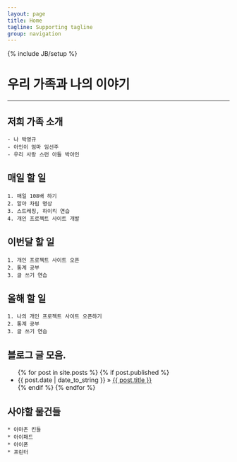 ```yaml
---
layout: page
title: Home
tagline: Supporting tagline
group: navigation
---
```

{% include JB/setup %}

# 우리 가족과 나의 이야기

---------------------------------------

## 저희 가족 소개

    - 나 박영규
    - 아인이 엄마 임선주
    - 우리 사랑 스런 아들 박아인

## 매일 할 일

    1. 매일 108배 하기
    2. 알아 차림 명상
    3. 스트레칭, 하이킥 연습
    4. 개인 프로젝트 사이트 개발

## 이번달 할 일

    1. 개인 프로젝트 사이트 오픈
    2. 통계 공부
    3. 글 쓰기 연습
    
## 올해 할 일

    1. 나의 개인 프로젝트 사이트 오픈하기
    2. 통계 공부
    3. 글 쓰기 연습

## 블로그 글 모음.

<ul class="posts">
  {% for post in site.posts %}
    {% if post.published %}
      <li><span>{{ post.date | date_to_string }}</span> &raquo; <a href="{{ BASE_PATH }}{{ post.url }}">{{ post.title }}</a></li>
    {% endif %}
  {% endfor %}
</ul>

## 사야할 물건들

    * 아마존 킨들
    * 아이패드
    * 아이폰
    * 프린터
